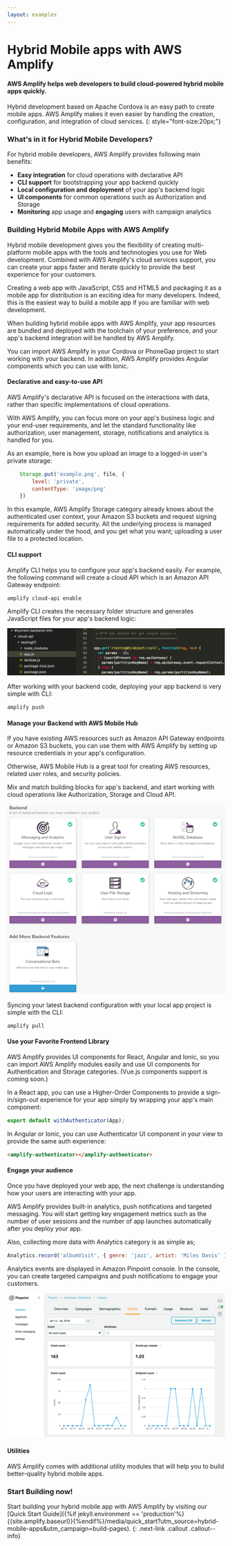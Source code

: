 ```yaml
---
layout: examples
---
```

# Hybrid Mobile apps with AWS Amplify

#### AWS Amplify helps web developers to build cloud-powered hybrid mobile apps quickly.

Hybrid development based on Apache Cordova is an easy path to create mobile apps. AWS Amplify makes it even easier by handling the creation, configuration, and integration of cloud services.
{: style="font-size:20px;"}

### What's in it for Hybrid Mobile Developers?

For hybrid mobile developers, AWS Amplify provides following main benefits:

- **Easy integration** for cloud operations with declarative API 
- **CLI support** for bootstrapping your app backend quickly
- **Local configuration and deployment** of your app's backend logic
- **UI components** for common operations such as Authorization and Storage
- **Monitoring** app usage and **engaging** users with campaign analytics

###  Building Hybrid Mobile Apps with AWS Amplify

Hybrid mobile development gives you the flexibility of creating multi-platform mobile apps with the tools and technologies you use for Web development. Combined with AWS Amplify's cloud services support, you can create your apps faster and iterate quickly to provide the best experience for your customers.

Creating a web app with JavaScript, CSS and HTML5 and packaging it as a mobile app for distribution is an exciting idea for many developers. Indeed, this is the easiest way to build a mobile app if you are familiar with web development. 

When building hybrid mobile apps with AWS Amplify, your app resources are bundled and deployed with the toolchain of your preference, and your app's backend integration will be handled by AWS Amplify. 

You can import AWS Amplify in your Cordova or PhoneGap project to start working with your backend. In addition, AWS Amplify provides Angular components which you can use with Ionic.

#### Declarative and easy-to-use API

AWS Amplify's declarative API is focused on the interactions with data, rather than specific implementations of cloud operations.

With AWS Amplify, you can focus more on your app's business logic and your end-user requirements, and let the standard functionality like authorization, user management, storage, notifications and analytics is handled for you.

As an example, here is how you upload an image to a logged-in user's private storage:

```js
    Storage.put('example.png', file, {
        level: 'private',
        contentType: 'image/png'
    })
```

In this example, AWS Amplify Storage category already knows about the authenticated user context, your Amazon S3 buckets and request signing requirements for added security. All the underlying process is managed automatically under the hood, and you get what you want; uploading a user file to a protected location.

#### CLI support

Amplify CLI helps you to configure your app's backend easily. For example, the following command will create a cloud API which is an Amazon API Gateway endpoint:

```bash
amplify cloud-api enable
```

Amplify CLI creates the necessary folder structure and generates JavaScript files for your app's backend logic:

![Performance Results](../images/backend_cloud_api.png?raw=true "Performance Results")

After working with your backend code, deploying your app backend is very simple with CLI:

```bash
amplify push
```

#### Manage your Backend with AWS Mobile Hub

If you have existing AWS resources such as Amazon API Gateway endpoints or Amazon S3 buckets, you can use them with AWS Amplify by setting up resource credentials in your app's configuration.

Otherwise, AWS Mobile Hub is a great tool for creating AWS resources, related user roles, and security policies.

Mix and match building blocks for app's backend, and start working with cloud operations like Authorization, Storage and Cloud API.

![Services](../images/mobile_hub_services.png?raw=true "Services")

Syncing your latest backend configuration with your local app project is simple with the CLI:

```bash
amplify pull
```

#### Use your Favorite Frontend Library

AWS Amplify provides UI components for React, Angular and Ionic, so you can import AWS Amplify modules easily and use UI components for Authentication and Storage categories. (Vue.js components support is coming soon.)

In a React app, you can use a Higher-Order Components to provide a sign-in/sign-out experience for your app simply by wrapping your app's main component:

```js
export default withAuthenticator(App);
```

In Angular or Ionic, you can use Authenticator UI component in your view to provide the same auth experience:

```html
<amplify-authenticator></amplify-authenticator>
```

#### Engage your audience

Once you have deployed your web app, the next challenge is understanding how your users are interacting with your app.

AWS Amplify provides built-in analytics, push notifications and targeted messaging. You will start getting key engagement metrics such as the number of user sessions and the number of app launches automatically after you deploy your app.

Also, collecting more data with Analytics category is as simple as;

```js
Analytics.record('albumVisit', { genre: 'jazz', artist: 'Miles Davis' });
```

Analytics events are displayed in Amazon Pinpoint console. In the console, you can create targeted campaigns and push notifications to engage your customers.

![Pinpoint](../images/pinpoint_analytics.png?raw=true "Pinpoint")

#### Utilities

AWS Amplify comes with additional utility modules that will help you to build better-quality hybrid mobile apps.

### Start Building now!

Start building your hybrid mobile app with AWS Amplify by visiting our [Quick Start Guide]({%if jekyll.environment == 'production'%}{{site.amplify.baseurl}}{%endif%}/media/quick_start?utm_source=hybrid-mobile-apps&utm_campaign=build-pages).
{: .next-link .callout .callout--info}
